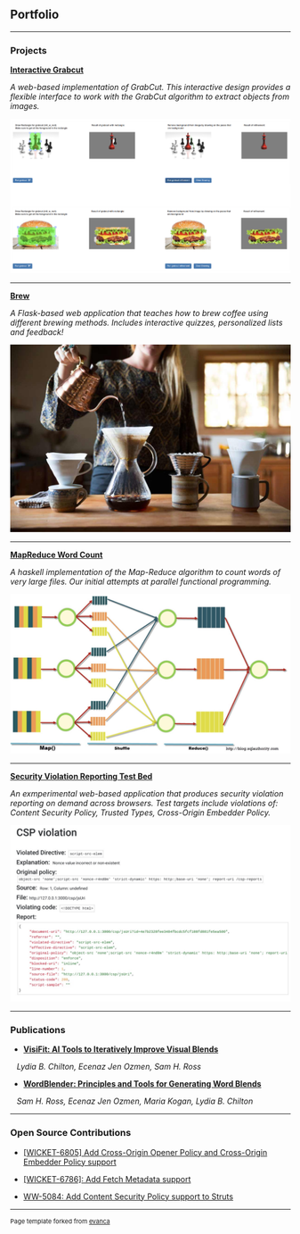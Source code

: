 ## Portfolio

---

### Projects 

**[Interactive Grabcut](https://medium.com/@eo2419/interactive-grabcut-implementation-in-flask-python-269791b51e42)**

*A web-based implementation of GrabCut. This interactive design provides a flexible interface to work with the GrabCut algorithm to extract objects from images.*

<img src="images/grabcut_demo.png?raw=true"/>


---
**[Brew](https://github.com/eozmen410/brew)**

*A Flask-based web application that teaches how to brew coffee using different brewing methods. Includes interactive quizzes, personalized lists and feedback!*

<img src="images/brew_coffee.jpeg?raw=true"/>

---
**[MapReduce Word Count](https://github.com/eozmen410/mapreduce_wordcount)**

*A haskell implementation of the Map-Reduce algorithm to count words of very large files. Our initial attempts at parallel functional programming.*

<img src="images/mapreduce.png?raw=true"/>

---
**[Security Violation Reporting Test Bed](https://github.com/salcho/reporting-test-bed)**

*An exmperimental web-based application that produces security violation reporting on demand across browsers. Test targets include violations of: Content Security Policy, Trusted Types, Cross-Origin Embedder Policy.*

<img src="images/reportingviolation.JPG?raw=true"/>

---

### Publications

- **[VisiFit: AI Tools to Iteratively Improve Visual Blends](/pdf/VisiFit_CHI_2020_submission.pdf)**

&nbsp;&nbsp;&nbsp;*Lydia B. Chilton, Ecenaz Jen Ozmen, Sam H. Ross*
- **[WordBlender: Principles and Tools for Generating Word Blends](/pdf/WordBlenderSubmission.pdf)**

&nbsp;&nbsp;&nbsp;*Sam H. Ross, Ecenaz Jen Ozmen, Maria Kogan, Lydia B. Chilton*


---

### Open Source Contributions

- [[WICKET-6805] Add Cross-Origin Opener Policy and Cross-Origin Embedder Policy support](https://github.com/apache/wicket/pull/442)

- [[WICKET-6786]: Add Fetch Metadata support](https://github.com/apache/wicket/pull/439)

- [WW-5084: Add Content Security Policy support to Struts](https://github.com/apache/struts/pull/430)


---
<p style="font-size:11px">Page template forked from <a href="https://github.com/evanca/quick-portfolio">evanca</a></p>
<!-- Remove above link if you don't want to attibute -->
